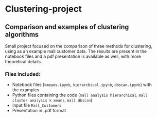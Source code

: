# Clustering-project
## Comparison and examples of clustering algorithms

Small project focused on the comparison of three methods for clustering, using as an example mall customer data. 
The results are present in the notebook files and a pdf presentation is available as well, with more theoretical details.

### Files included:
- Notebook files (`kmeans.ipynb`, `hierarchical.ipynb`, `dbscan.ipynb`) with the examples
- Python files containing the code (`mall analysis hierarchical`, `mall cluster analysis k means`, `mall dbscan`)
- Input file `Mall_Customers`
- Presentation in .pdf format
